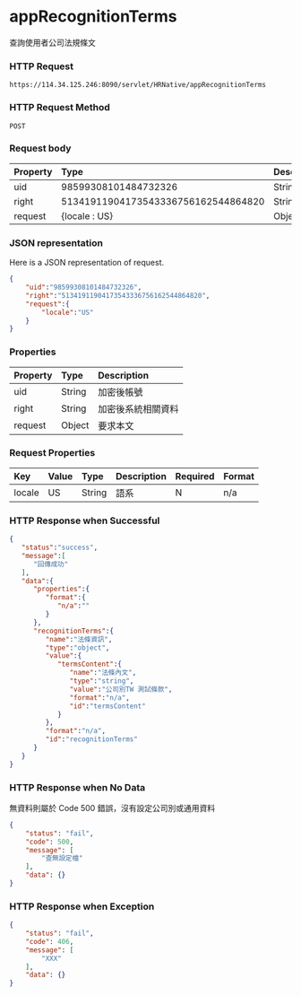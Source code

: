 # appRecognitionTerms
查詢使用者公司法規條文

### HTTP Request
```
https://114.34.125.246:8090/servlet/HRNative/appRecognitionTerms
```

### HTTP Request Method
```
POST
```


### Request body
| Property | Type | Description |
|:---------|:-----|:------------|
| uid | 98599308101484732326 | String | 需透過appLogin取得
| right | 51341911904173543336756162544864820 | String | 需透過appLogin取得 |
| request | {locale : US} | Object | 查詢條件

### JSON representation
Here is a JSON representation of request.
```json
{
    "uid":"98599308101484732326",
    "right":"51341911904173543336756162544864820",
    "request":{
        "locale":"US"
    }
}
```

### Properties
| Property | Type | Description |
|:---------|:-----|:------------|
| uid   | String | 加密後帳號 |
| right | String | 加密後系統相關資料 |
| request | Object | 要求本文 |

### Request Properties
| Key | Value | Type | Description | Required | Format |
|:----------|:-------------|:-----|:------------|:------------|:------------|
| locale | US | String | 語系 | N | n/a |

### HTTP Response when Successful
```json
{
   "status":"success",
   "message":[
      "回傳成功"
   ],
   "data":{
      "properties":{
         "format":{
            "n/a":""
         }
      },
      "recognitionTerms":{
         "name":"法條資訊",
         "type":"object",
         "value":{
            "termsContent":{
               "name":"法條內文",
               "type":"string",
               "value":"公司別TW 測試條款",
               "format":"n/a",
               "id":"termsContent"
            }
         },
         "format":"n/a",
         "id":"recognitionTerms"
      }
   }
}
```

### HTTP Response when No Data
無資料則屬於 Code 500 錯誤，沒有設定公司別或通用資料
```json
{
    "status": "fail",
    "code": 500,
    "message": [
        "查無設定檔"
    ],
    "data": {}
}
```

### HTTP Response when Exception
```json
{
    "status": "fail",
    "code": 406,
    "message": [
        "XXX"
    ],
    "data": {}
}
```
